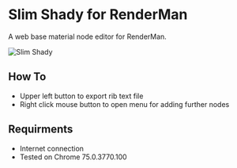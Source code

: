 # Slim Shady for RenderMan
A web base material node editor for RenderMan.

![Slim Shady](https://raw.githubusercontent.com/sttng/slim-shady/master/slim_shady.png)

## How To

* Upper left button to export rib text file
* Right click mouse button to open menu for adding further nodes

## Requirments

* Internet connection
* Tested on Chrome 75.0.3770.100
